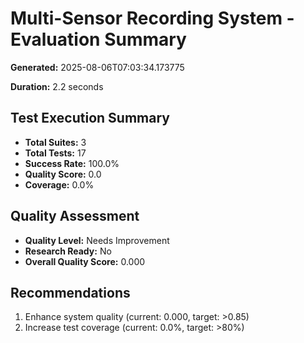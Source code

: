 # Multi-Sensor Recording System - Evaluation Summary

**Generated:** 2025-08-06T07:03:34.173775


**Duration:** 2.2 seconds


## Test Execution Summary

- **Total Suites:** 3
- **Total Tests:** 17
- **Success Rate:** 100.0%
- **Quality Score:** 0.0
- **Coverage:** 0.0%


## Quality Assessment

- **Quality Level:** Needs Improvement
- **Research Ready:** No
- **Overall Quality Score:** 0.000


## Recommendations

1. Enhance system quality (current: 0.000, target: >0.85)
2. Increase test coverage (current: 0.0%, target: >80%)